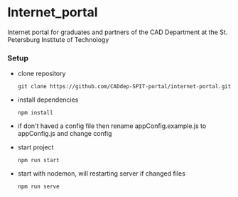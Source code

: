 # Internet_portal
Internet portal for graduates and partners of the CAD Department at the St. Petersburg Institute of Technology

### Setup

  - clone repository

    `git clone https://github.com/CADdep-SPIT-portal/internet-portal.git`

  - install dependencies

    `npm install`

  - if don't haved a config file then rename appConfig.example.js to appConfig.js
    and change config 

  - start project

    `npm run start`

  - start with nodemon, will restarting server if changed files

    `npm run serve`

